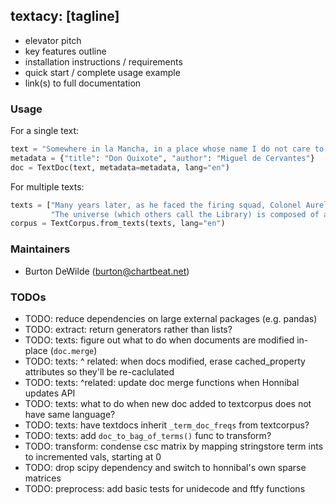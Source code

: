 ## textacy: [tagline]

- elevator pitch
- key features outline
- installation instructions / requirements
- quick start / complete usage example
- link(s) to full documentation

### Usage

For a single text:

```python
text = "Somewhere in la Mancha, in a place whose name I do not care to remember, a gentleman lived not long ago, one of those who has a lance and ancient shield on a shelf and keeps a skinny nag and a greyhound for racing."
metadata = {"title": "Don Quixote", "author": "Miguel de Cervantes"}
doc = TextDoc(text, metadata=metadata, lang="en")
```

For multiple texts:

```python
texts = ["Many years later, as he faced the firing squad, Colonel Aureliano Buendía was to remember that distant afternoon when his father took him to discover ice.",
         "The universe (which others call the Library) is composed of an indefinite and perhaps infinite number of hexagonal galleries, with vast air shafts between, surrounded by very low railings."]
corpus = TextCorpus.from_texts(texts, lang="en")
```

### Maintainers

- Burton DeWilde (<burton@chartbeat.net>)


### TODOs

- TODO: reduce dependencies on large external packages (e.g. pandas)
- TODO: extract: return generators rather than lists?
- TODO: texts: figure out what to do when documents are modified in-place (`doc.merge`)
- TODO: texts: ^ related: when docs modified, erase cached_property attributes so they'll be re-caclulated
- TODO: texts: ^related: update doc merge functions when Honnibal updates API
- TODO: texts: what to do when new doc added to textcorpus does not have same language?
- TODO: texts: have textdocs inherit `_term_doc_freqs` from textcorpus?
- TODO: texts: add `doc_to_bag_of_terms()` func to transform?
- TODO: transform: condense csc matrix by mapping stringstore term ints to incremented vals, starting at 0
- TODO: drop scipy dependency and switch to honnibal's own sparse matrices
- TODO: preprocess: add basic tests for unidecode and ftfy functions
